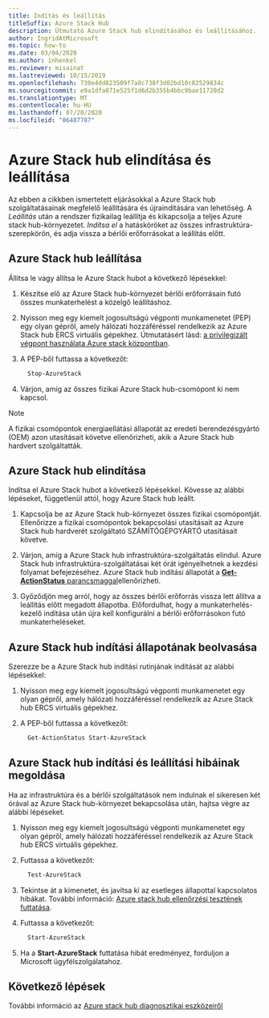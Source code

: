 ```yaml
---
title: Indítás és leállítás
titleSuffix: Azure Stack Hub
description: Útmutató Azure Stack hub elindításához és leállításához.
author: IngridAtMicrosoft
ms.topic: how-to
ms.date: 03/04/2020
ms.author: inhenkel
ms.reviewer: misainat
ms.lastreviewed: 10/15/2019
ms.openlocfilehash: 730e4dd823509f7a8c738f3d02bd10c82529834c
ms.sourcegitcommit: e9a1dfa871e525f1d6d2b355b4bbc9bae11720d2
ms.translationtype: MT
ms.contentlocale: hu-HU
ms.lasthandoff: 07/20/2020
ms.locfileid: "86487787"
---
```

# <a name="start-and-stop-azure-stack-hub"></a>Azure Stack hub elindítása és leállítása

Az ebben a cikkben ismertetett eljárásokkal a Azure Stack hub szolgáltatásainak megfelelő leállítására és újraindítására van lehetőség. A *Leállítás* után a rendszer fizikailag leállítja és kikapcsolja a teljes Azure stack hub-környezetet. *Indítsa el* a hatásköröket az összes infrastruktúra-szerepkörön, és adja vissza a bérlői erőforrásokat a leállítás előtt.

## <a name="stop-azure-stack-hub"></a>Azure Stack hub leállítása

Állítsa le vagy állítsa le Azure Stack hubot a következő lépésekkel:

1. Készítse elő az Azure Stack hub-környezet bérlői erőforrásain futó összes munkaterhelést a közelgő leállításhoz.

2. Nyisson meg egy kiemelt jogosultságú végponti munkamenetet (PEP) egy olyan gépről, amely hálózati hozzáféréssel rendelkezik az Azure Stack hub ERCS virtuális gépekhez. Útmutatásért lásd: [a privilegizált végpont használata Azure stack központban](azure-stack-privileged-endpoint.md).

3. A PEP-ből futtassa a következőt:

    ```powershell
      Stop-AzureStack
    ```

4. Várjon, amíg az összes fizikai Azure Stack hub-csomópont ki nem kapcsol.

> [!Note]
> A fizikai csomópontok energiaellátási állapotát az eredeti berendezésgyártó (OEM) azon utasításait követve ellenőrizheti, akik a Azure Stack hub hardvert szolgáltatták.

## <a name="start-azure-stack-hub"></a>Azure Stack hub elindítása

Indítsa el Azure Stack hubot a következő lépésekkel. Kövesse az alábbi lépéseket, függetlenül attól, hogy Azure Stack hub leállt.

1. Kapcsolja be az Azure Stack hub-környezet összes fizikai csomópontját. Ellenőrizze a fizikai csomópontok bekapcsolási utasításait az Azure Stack hub hardverét szolgáltató SZÁMÍTÓGÉPGYÁRTÓ utasításait követve.

2. Várjon, amíg a Azure Stack hub infrastruktúra-szolgáltatás elindul. Azure Stack hub infrastruktúra-szolgáltatásai két órát igényelhetnek a kezdési folyamat befejezéséhez. Azure Stack hub indítási állapotát a [ **Get-ActionStatus** parancsmaggal](#get-the-startup-status-for-azure-stack-hub)ellenőrizheti.

3. Győződjön meg arról, hogy az összes bérlői erőforrás vissza lett állítva a leállítás előtt megadott állapotba. Előfordulhat, hogy a munkaterhelés-kezelő indítása után újra kell konfigurálni a bérlői erőforrásokon futó munkaterheléseket.

## <a name="get-the-startup-status-for-azure-stack-hub"></a>Azure Stack hub indítási állapotának beolvasása

Szerezze be a Azure Stack hub indítási rutinjának indítását az alábbi lépésekkel:

1. Nyisson meg egy kiemelt jogosultságú végponti munkamenetet egy olyan gépről, amely hálózati hozzáféréssel rendelkezik az Azure Stack hub ERCS virtuális gépekhez.

2. A PEP-ből futtassa a következőt:

    ```powershell
      Get-ActionStatus Start-AzureStack
    ```

## <a name="troubleshoot-startup-and-shutdown-of-azure-stack-hub"></a>Azure Stack hub indítási és leállítási hibáinak megoldása

Ha az infrastruktúra és a bérlői szolgáltatások nem indulnak el sikeresen két órával az Azure Stack hub-környezet bekapcsolása után, hajtsa végre az alábbi lépéseket.

1. Nyisson meg egy kiemelt jogosultságú végponti munkamenetet egy olyan gépről, amely hálózati hozzáféréssel rendelkezik az Azure Stack hub ERCS virtuális gépekhez.

2. Futtassa a következőt:

    ```powershell
      Test-AzureStack
      ```

3. Tekintse át a kimenetet, és javítsa ki az esetleges állapottal kapcsolatos hibákat. További információ: [Azure stack hub ellenőrzési tesztének futtatása](azure-stack-diagnostic-test.md).

4. Futtassa a következőt:

    ```powershell
      Start-AzureStack
    ```

5. Ha a **Start-AzureStack** futtatása hibát eredményez, forduljon a Microsoft ügyfélszolgálatahoz.

## <a name="next-steps"></a>Következő lépések

További információ az [Azure stack hub diagnosztikai eszközeiről](./azure-stack-diagnostic-log-collection-overview.md?view=azs-2002)
